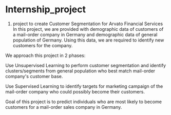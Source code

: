 # Internship_project
1. project to create Customer Segmentation for Arvato Financial Services
In this project, we are provided with demographic data of customers of a mail-order company in Germany and demographic data of general population of Germany. Using this data, we are required to identify new customers for the company.

We approach this project in 2 phases:

Use Unsupervised Learning to perform customer segmentation and identify clusters/segments from general population who best match mail-order company's customer base.

Use Supervised Learning to identify targets for marketing campaign of the mail-order company who could possibly become their customers.

Goal of this project is to predict individuals who are most likely to become customers for a mail-order sales company in Germany.
